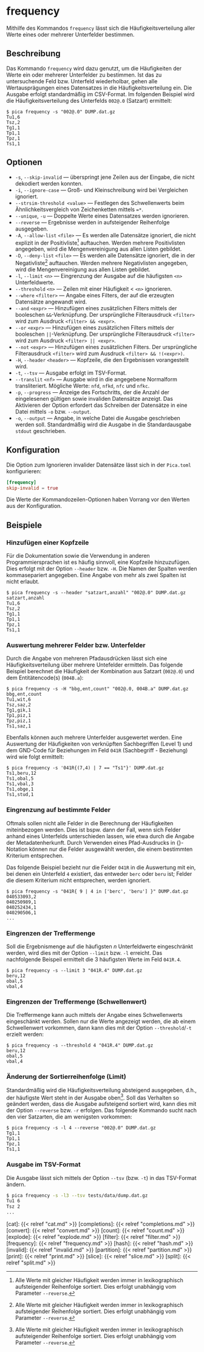# frequency

Mithilfe des Kommandos `frequency` lässt sich die Häufigkeitsverteilung
aller Werte eines oder mehrerer Unterfelder bestimmen.

## Beschreibung

Das Kommando `frequency` wird dazu genutzt, um die Häufigkeiten der
Werte ein oder mehrerer Unterfelder zu bestimmen. Ist das zu
untersuchende Feld bzw. Unterfeld wiederholbar, gehen alle
Wertausprägungen eines Datensatzes in die Häufigkeitsverteilung ein. Die
Ausgabe erfolgt standardmäßig im CSV-Format. Im folgenden Beispiel wird
die Häufigkeitsverteilung des Unterfelds `002@.0` (Satzart) ermittelt:

```console
$ pica frequency -s "002@.0" DUMP.dat.gz
Tu1,6
Tsz,2
Tg1,1
Tp1,1
Tpz,1
Ts1,1

```

## Optionen

* `-s`, `--skip-invalid` — überspringt jene Zeilen aus der Eingabe, die
  nicht dekodiert werden konnten.
* `-i`, `--ignore-case` — Groß- und Kleinschreibung wird bei Vergleichen
  ignoriert.
* `--strsim-threshold <value>` — Festlegen des Schwellenwerts beim
  Ähnlichkeitsvergleich von Zeichenketten mittels `=*`.
* `--unique`, `-u`  — Doppelte Werte eines Datensatzes werden
  ignorieren.
* `--reverse` — Ergebnisse werden in aufsteigender Reihenfolge
  ausgegeben.
* `-A`, `--allow-list` `<file>` — Es werden alle Datensätze ignoriert,
  die nicht explizit in der Positivliste[^1] auftauchen. Werden mehrere
  Positivlisten angegeben, wird die Mengenvereinigung aus allen Listen
  gebildet.
* `-D`, `--deny-list` `<file>` — Es werden alle Datensätze ignoriert,
  die in der Negativliste[^1] auftauchen. Werden mehrere Negativlisten
  angegeben, wird die Mengenvereinigung aus allen Listen gebildet.
* `-l`, `--limit` `<n>` — Eingrenzung der Ausgabe auf die häufigsten
  `<n>` Unterfeldwerte.
* `--threshold` `<n>` — Zeilen mit einer Häufigkeit < `<n>` ignorieren.
* `--where` `<filter>` — Angabe eines Filters, der auf die erzeugten
  Datensätze angewandt wird.
* `--and` `<expr>` — Hinzufügen eines zusätzlichen Filters mittels der
  booleschen `&&`-Verknüpfung. Der ursprüngliche Filterausdruck
  `<filter>` wird zum Ausdruck `<filter> && <expr>`.
* `--or` `<expr>` — Hinzufügen eines zusätzlichen Filters mittels der
  booleschen `||`-Verknüpfung. Der ursprüngliche Filterausdruck
  `<filter>` wird zum Ausdruck `<filter> || <expr>`.
* `--not` `<expr>` — Hinzufügen eines zusätzlichen Filters. Der
  ursprüngliche Filterausdruck `<filter>` wird zum Ausdruck `<filter> &&
  !(<expr>)`.
* `-H`, `--header` `<header>` — Kopfzeile, die den Ergebnissen
  vorangestellt wird.
* `-t`, `--tsv` — Ausgabe erfolgt im TSV-Format.
* `--translit` `<nf>` — Ausgabe wird in die angegebene Normalform
  transliteriert. Mögliche Werte: `nfd`, `nfkd`, `nfc` und `nfkc`.
* `-p`, `--progress` — Anzeige des Fortschritts, der die Anzahl der
  eingelesenen gültigen sowie invaliden Datensätze anzeigt. Das
  Aktivieren der Option erfordert das Schreiben der Datensätze in eine
  Datei mittels `-o` bzw. `--output`.
* `-o`, `--output` — Angabe, in welche Datei die Ausgabe geschrieben
  werden soll. Standardmäßig wird die Ausgabe in die Standardausgabe
  `stdout` geschrieben.

## Konfiguration

<!-- TODO: Link zum allgemeinen Kapitel über die Konfigurationsdatei -->

Die Option zum Ignorieren invalider Datensätze lässt sich in der
`Pica.toml` konfigurieren:

```toml
[frequency]
skip-invalid = true
```

Die Werte der Kommandozeilen-Optionen haben Vorrang vor den Werten aus
der Konfiguration.


## Beispiele

### Hinzufügen einer Kopfzeile

Für die Dokumentation sowie die Verwendung in anderen Programmiersprachen
ist es häufig sinnvoll, eine Kopfzeile hinzuzufügen. Dies erfolgt mit der
Option `--header` bzw. `-H`. Die Namen der Spalten werden kommasepariert
angegeben. Eine Angabe von mehr als zwei Spalten ist nicht erlaubt.

```console
$ pica frequency -s --header "satzart,anzahl" "002@.0" DUMP.dat.gz
satzart,anzahl
Tu1,6
Tsz,2
Tg1,1
Tp1,1
Tpz,1
Ts1,1

```

### Auswertung mehrerer Felder bzw. Unterfelder

Durch die Angabe von mehreren Pfadausdrücken lässt sich eine
Häufigkeitsverteilung über mehrere Untefelder ermitteln. Das folgende
Beispiel berechnet die Häufigkeit der Kombination aus Satzart (`002@.0`)
und dem Entitätencode(s) (`004B.a`):

```console
$ pica frequency -s -H "bbg,ent,count" "002@.0, 004B.a" DUMP.dat.gz
bbg,ent,count
Tu1,wit,6
Tsz,saz,2
Tg1,gik,1
Tp1,piz,1
Tpz,piz,1
Ts1,saz,1

```

Ebenfalls können auch mehrere Unterfelder ausgewertet werden. Eine
Auswertung der Häufigkeiten von verknüpften Sachbegriffen (Level 1) und
dem GND-Code für Beziehungen im Feld `041R` (Sachbegriff - Beziehung)
wird wie folgt ermittelt:

```console
$ pica frequency -s '041R{(7,4) | 7 == "Ts1"}' DUMP.dat.gz
Ts1,beru,12
Ts1,obal,5
Ts1,vbal,3
Ts1,obge,1
Ts1,stud,1

```

### Eingrenzung auf bestimmte Felder

Oftmals sollen nicht alle Felder in die Berechnung der Häufigkeiten
miteinbezogen werden. Dies ist bspw. dann der Fall, wenn sich Felder
anhand eines Unterfelds unterschieden lassen, wie etwa durch die Angabe
der Metadatenherkunft. Durch Verwenden eines Pfad-Ausdrucks in
{}-Notation können nur die Felder ausgewählt werden, die einem
bestimmten Kriterium entsprechen.

Das folgende Beispiel bezieht nur die Felder `041R` in die Auswertung
mit ein, bei denen ein Unterfeld `4` existiert, das entweder `berc` oder
`beru` ist; Felder die diesem Kriterium nicht entsprechen, werden
ignoriert.

```console
$ pica frequency -s "041R{ 9 | 4 in ['berc', 'beru'] }" DUMP.dat.gz
040533093,2
040250989,1
040252434,1
040290506,1
...
```

### Eingrenzen der Treffermenge

Soll die Ergebnismenge auf die häufigsten _n_ Unterfeldwerte
eingeschränkt werden, wird dies mit der Option `--limit` bzw. `-l`
erreicht. Das nachfolgende Beispeil ermittelt die 3 häufigsten Werte im
Feld `041R.4`.

```console
$ pica frequency -s --limit 3 "041R.4" DUMP.dat.gz
beru,12
obal,5
vbal,4

```

### Eingrenzen der Treffermenge (Schwellenwert)

Die Treffermenge kann auch mittels der Angabe eines Schwellenwerts
eingeschänkt werden. Sollen nur die Werte angezeigt werden, die ab einem
Schwellenwert vorkommen, dann kann dies mit der Option
`--threshold`/`-t` erzielt werden:

```console
$ pica frequency -s --threshold 4 "041R.4" DUMP.dat.gz
beru,12
obal,5
vbal,4

```

### Änderung der Sortierreihenfolge (Limit)

Standardmäßig wird die Häufigkeitsverteilung absteigend ausgegeben,
d.h., der häufigste Wert steht in der Ausgabe oben[^1]. Soll das
Verhalten so geändert werden, dass die Ausgabe aufsteigend sortiert wird,
kann dies mit der Option `--reverse` bzw. `-r` erfolgen. Das folgende
Kommando sucht nach den vier Satzarten, die am wenigsten vorkommen:

```console
$ pica frequency -s -l 4 --reverse "002@.0" DUMP.dat.gz
Tg1,1
Tp1,1
Tpz,1
Ts1,1

```

### Ausgabe im TSV-Format

Die Ausgabe lässt sich mittels der Option `--tsv` (bzw. `-t`) in das
TSV-Format ändern.

```bash
$ pica frequency -s -l3 --tsv tests/data/dump.dat.gz
Tu1	6
Tsz	2
...
```

[^1]: Alle Werte mit gleicher Häufigkeit werden immer in lexikographisch
    aufsteigender Reihenfolge sortiert. Dies erfolgt unabhängig vom
    Parameter `--reverse`.

[cat]: {{< relref "cat.md" >}}
[completions]: {{< relref "completions.md" >}}
[convert]: {{< relref "convert.md" >}}
[count]: {{< relref "count.md" >}}
[explode]: {{< relref "explode.md" >}}
[filter]: {{< relref "filter.md" >}}
[frequency]: {{< relref "frequency.md" >}}
[hash]: {{< relref "hash.md" >}}
[invalid]: {{< relref "invalid.md" >}}
[partition]: {{< relref "partition.md" >}}
[print]: {{< relref "print.md" >}}
[slice]: {{< relref "slice.md" >}}
[split]: {{< relref "split.md" >}}
